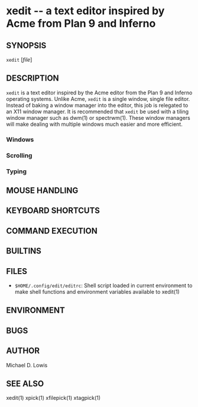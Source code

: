 # xedit -- a text editor inspired by Acme from Plan 9 and Inferno

## SYNOPSIS

`xedit` [_file_]

## DESCRIPTION

`xedit` is a text editor inspired by the Acme editor from the Plan 9 and Inferno
operating systems. Unlike Acme, `xedit` is a single window, single file editor.
Instead of baking a window manager into the editor, this job is relegated to an
X11 window manager. It is recommended that `xedit` be used with a tiling window
manager such as dwm(1) or spectrwm(1). These window managers will make dealing
with multiple windows much easier and more efficient.

### Windows
### Scrolling
### Typing

## MOUSE HANDLING
## KEYBOARD SHORTCUTS
## COMMAND EXECUTION
## BUILTINS
## FILES

* `$HOME/.config/edit/editrc`:
    Shell script loaded in current environment to make shell functions and 
    environment variables available to xedit(1)

## ENVIRONMENT

## BUGS
## AUTHOR

Michael D. Lowis

## SEE ALSO

xedit(1) xpick(1) xfilepick(1) xtagpick(1)
